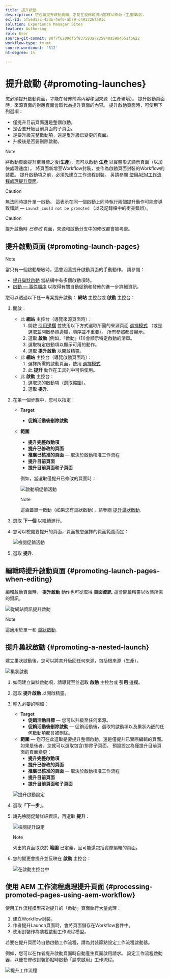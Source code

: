 ```yaml
---
title: 提升啟動
description: 您必須提升啟動頁面，才能在發佈前將內容移回來源（生產環境）。
exl-id: 5f5ed17c-43db-4ef6-ab79-c491326fa01c
solution: Experience Manager Sites
feature: Authoring
role: User
source-git-commit: 90f7f6209df5f837583a7225940a5984551f6622
workflow-type: tm+mt
source-wordcount: '812'
ht-degree: 1%

---
```


# 提升啟動 {#promoting-launches}

您必須提升啟動頁面，才能在發佈前將內容移回來源（生產環境）。 提升啟動頁面時，來源頁面的對應頁面會取代為提升頁面的內容。 提升啟動頁面時，可使用下列選項：

* 僅提升目前頁面還是整個啟動。
* 是否要升級目前頁面的子頁面。
* 是要升級完整啟動項，還是隻升級已變更的頁面。
* 升級後是否要刪除啟動。

>[!NOTE]
>
>將啟動頁面提升至目標之後(**生產**)，您可以啟動 **生產** 以實體形式顯示頁面（以加快處理速度）。 將頁面新增至Workflow封裝，並作為啟動頁面封裝的Workflow的裝載。 提升啟動項之前，必須先建立工作流程封裝。 另請參閱 [使用AEM工作流程處理提升頁面](#processing-promoted-pages-using-aem-workflow).

>[!CAUTION]
>
>無法同時提升單一啟動。 這表示在同一個啟動上同時執行兩個提升動作可能會導致錯誤 —  `Launch could not be promoted` （以及記錄檔中的衝突錯誤）。

>[!CAUTION]
>
>提升啟動時 *已修改* 頁面，來源和啟動分支中的修改都會被考慮。

## 提升啟動頁面 {#promoting-launch-pages}

>[!NOTE]
>
>當只有一個啟動層級時，這會涵蓋提升啟動頁面的手動動作。 請參閱：
>
>* [提升巢狀啟動](#promoting-a-nested-launch) 當結構中有多個啟動項時。
>* [啟動 — 事件順序](/help/sites-cloud/authoring/launches/overview.md#launches-the-order-of-events) 以取得有關自動促銷和發佈的進一步詳細資訊。
>

您可以透過以下任一專案提升啟動： **網站** 主控台或 **啟動** 主控台：

1. 開啟：
   * 此 **網站** 主控台（導覽來源頁面時）：
      1. 開啟 [引用邊欄](/help/sites-cloud/authoring/sites-console/console-side-panel.md#references) 並使用以下方式選取所需的來源頁面 [選擇模式](/help/sites-cloud/authoring/basic-handling.md) （或是選取並開啟參照邊欄，順序並不重要）。 所有參照都會顯示。
      1. 選取 **啟動** (例如，「啟動」(1))會顯示特定啟動的清單。
      1. 選取特定啟動項以顯示可用的動作。
      1. 選取 **提升啟動** 以開啟精靈。
   * 此 **網站** 主控台（導覽啟動頁面時）：
      1. 選擇所需的啟動頁面，使用 [選擇模式](/help/sites-cloud/authoring/basic-handling.md).
      1. 此 **提升** 動作在工具列中可供使用。
   * 此 **啟動** 主控台：
      1. 選取您的啟動項（選取縮圖）。
      1. 選取 **提升**.
1. 在第一個步驟中，您可以指定：
   * **Target**
      * **促銷活動後刪除啟動**
   * **範圍**
      * **提升完整啟動項**
      * **提升已修改的頁面**
      * **推廣已核准的頁面**  — 取決於啟動核准工作流程
      * **提升目前頁面**
      * **提升目前頁面和子頁面**

     例如，當選取僅提升已修改的頁面時：

     ![啟動項促銷活動](/help/sites-cloud/authoring/assets/launches-promote.png)

     >[!NOTE]
     >
     >這涵蓋單一啟動（如果您有巢狀啟動），請參閱 [提升巢狀啟動](#promoting-a-nested-launch).
1. 選取 **下一個** 以繼續進行。
1. 您可以檢閱要提升的頁面，頁面視您選擇的頁面範圍而定：

   ![檢閱促銷活動](/help/sites-cloud/authoring/assets/launches-promote-review.png)

1. 選取 **提升**.

## 編輯時提升啟動頁面 {#promoting-launch-pages-when-editing}

編輯啟動頁面時， **提升啟動** 動作也可從取得 **頁面資訊**. 這會開啟精靈以收集所需的資訊。

![從網站資訊提升啟動](/help/sites-cloud/authoring/assets/launches-promote-page-info.png)

>[!NOTE]
>
>這適用於單一和 [巢狀啟動](#promoting-a-nested-launch).

## 提升巢狀啟動 {#promoting-a-nested-launch}

建立巢狀啟動後，您可以將其升級回任何來源，包括根來源（生產）。

![巢狀啟動](/help/sites-cloud/authoring/assets/launches-promoting-nested.png)

1. 如同建立巢狀啟動項，請導覽至並選取 **啟動** 主控台或 **引用** 邊欄。
1. 選取 **提升啟動** 以開啟精靈。
1. 輸入必要的明細：
   * **Target**
      * **促銷活動目標**  — 您可以升級至任何來源。
      * **促銷活動後刪除啟動**  — 促銷活動後，選取的啟動項以及巢狀內嵌的任何啟動項都會被刪除。
   * **範圍**  — 您可在此選取是要提升整個啟動，還是僅提升已實際編輯的頁面。 如果是後者，您就可以選取包含/排除子頁面。 預設設定為僅提升目前頁面的頁面變更：
      * **提升完整啟動項**
      * **提升已修改的頁面**
      * **推廣已核准的頁面**  — 取決於啟動核准工作流程
      * **提升目前頁面**
      * **提升目前頁面和子頁面**

   ![提升啟動設定](/help/sites-cloud/authoring/assets/launches-promote-settings.png)

1. 選取&#x200B;**「下一步」**。
1. 請先檢閱促銷詳細資訊，再選取 **提升**：

   ![檢閱提升設定](/help/sites-cloud/authoring/assets/launches-promote-review-2.png)

   >[!NOTE]
   >
   >列出的頁面取決於 **範圍** 已定義，且可能還包括實際編輯的頁面。

1. 您的變更會提升並反映在 **啟動** 主控台：

   ![在啟動主控台中](/help/sites-cloud/authoring/assets/launches-console.png)

## 使用 AEM 工作流程處理提升頁面 {#processing-promoted-pages-using-aem-workflow}

使用工作流程模型來對提升的「啟動」頁面執行大量處理：

1. 建立Workflow封裝。
1. 作者提升Launch頁面時，會將頁面儲存在Workflow套件中。
1. 使用封裝作為裝載啟動工作流程模型。

若要在提升頁面時自動啟動工作流程，請為封裝節點設定工作流程啟動器。 <!--To start a workflow automatically when pages are promoted, [configure a workflow launcher](/help/sites-administering/workflows-starting.md#workflows-launchers) for the package node.-->

例如，您可以在作者提升啟動頁面時自動產生頁面啟用請求。 設定工作流程啟動器，以便在修改封裝節點時啟動「請求啟用」工作流程。

![提升工作流程](/help/sites-cloud/authoring/assets/launches-create-workflow.png)
